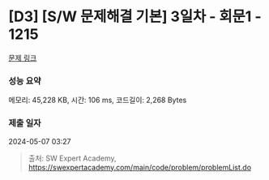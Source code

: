 # [D3] [S/W 문제해결 기본] 3일차 - 회문1 - 1215 

[문제 링크](https://swexpertacademy.com/main/code/problem/problemDetail.do?contestProbId=AV14QpAaAAwCFAYi) 

### 성능 요약

메모리: 45,228 KB, 시간: 106 ms, 코드길이: 2,268 Bytes

### 제출 일자

2024-05-07 03:27



> 출처: SW Expert Academy, https://swexpertacademy.com/main/code/problem/problemList.do